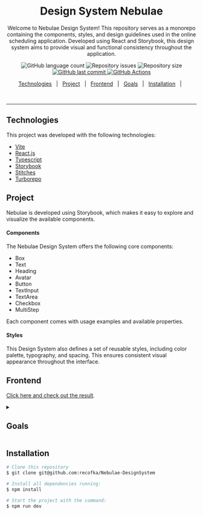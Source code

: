 <h1 align="center">Design System Nebulae</h1>


 <p align="center">
 Welcome to Nebulae Design System! This repository serves as a monorepo containing the components, styles, and design guidelines used in the online scheduling application. Developed using React and Storybook, this design system aims to provide visual and functional consistency throughout the application.
 </p>

<p align="center">

  <img alt="GitHub language count" src="https://img.shields.io/github/languages/count/recofka/Nebulae-Design-System?style=flat-square">

  <img alt="Repository issues" src="https://img.shields.io/github/languages/top/recofka/Nebulae-DesignSystem?style=flat-square">

  <img alt="Repository size" src="https://img.shields.io/github/repo-size/recofka/Nebulae-DesignSystem?style=flat-square">

  <a href="https://github.com/recofka/Nebulae-Design-System/commits/master">
    <img alt="GitHub last commit" src="https://img.shields.io/github/last-commit/recofka/Nebulae-DesignSystem?style=flat-square">
  </a>

  <a href="https://github.com/recofka/Nebulae-DesignSystem/actions/workflows/deploy-docs.yml">
   <img alt="GitHub Actions" src="https://github.com/recofka/Nebulae-DesignSystem/actions/workflows/deploy-docs.yml/badge.svg?branch=main"/>
  </a>
</p>

<p align="center">
  <a href="#technologies">Technologies</a>&nbsp;&nbsp;&nbsp;|&nbsp;&nbsp;
  <a href="#project">Project</a>&nbsp;&nbsp;&nbsp;|&nbsp;&nbsp;
  <a href="#frontend">Frontend</a>&nbsp;&nbsp;&nbsp;|&nbsp;&nbsp;
  <a href="#goals">Goals</a>&nbsp;&nbsp;&nbsp;|&nbsp;&nbsp;
  <a href="#installation">Installation</a>&nbsp;&nbsp;&nbsp;|&nbsp;&nbsp;
</p>

<br>

---
## Technologies

This project was developed with the following technologies:

- [Vite](https://vitejs.dev/)
- [React.js](https://reactjs.org)
- [Typescript](https://www.typescriptlang.org/)
- [Storybook](https://storybook.js.org/)
- [Stitches](https://stitches.dev/)
- [Turborepo](https://turbo.build/)

## Project
Nebulae is developed using Storybook, which makes it easy to explore and visualize the available components.

#### Components
The Nebulae Design System offers the following core components:

- Box
- Text
- Heading
- Avatar
- Button
- TextInput
- TextArea
- Checkbox
- MultiStep

Each component comes with usage examples and available properties.

#### Styles

This Design System also defines a set of reusable styles, including color palette, typography, and spacing. This ensures consistent visual appearance throughout the interface.


## Frontend

[Click here and check out the result](https://recofka.github.io/Nebulae-DesignSystem/).

<details>
<summary><h2>Goals</h2></summary>
<br>
  
**Consistency and Brand Identity**: Develop a comprehensive design system that ensures a consistent visual and interactive experience across all user interfaces.

**Efficiency in Development**: Provide a library of reusable components that streamline the development process.

**Improved User Experience**: Enhance the user experience by offering well-designed and user-friendly components. 

**Ease of Maintenance**: Create a design system that is easy to maintain and update. This includes clear documentation, organized codebase, and efficient version control.

**Scalability**: Design the system with scalability in mind, so it can accommodate the application's growth and evolving requirements. 

**Portfolio Showcase**: Use the design system project as a showcase in my portfolio. To demonstrates skills in front-end development, design, user experience, and project organization.
</details>

## Installation

```bash
# Clone this repository
$ git clone git@github.com:recofka/Nebulae-DesignSystem

# Install all dependencies running:
$ npm install

# Start the project with the command:
$ npm run dev
```
